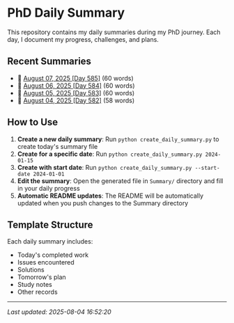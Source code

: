 # PhD Daily Summary

This repository contains my daily summaries during my PhD journey. Each day, I document my progress, challenges, and plans.

## Recent Summaries

- 📝 [August 07, 2025 [Day 585]](Summary/2025-08-07.md) (60 words)
- 📝 [August 06, 2025 [Day 584]](Summary/2025-08-06.md) (60 words)
- 📝 [August 05, 2025 [Day 583]](Summary/2025-08-05.md) (60 words)
- 📝 [August 04, 2025 [Day 582]](Summary/2025-08-04.md) (58 words)

## How to Use

1. **Create a new daily summary**: Run `python create_daily_summary.py` to create today's summary file
2. **Create for a specific date**: Run `python create_daily_summary.py 2024-01-15`
3. **Create with start date**: Run `python create_daily_summary.py --start-date 2024-01-01`
4. **Edit the summary**: Open the generated file in `Summary/` directory and fill in your daily progress
5. **Automatic README updates**: The README will be automatically updated when you push changes to the Summary directory

## Template Structure

Each daily summary includes:
- Today's completed work
- Issues encountered
- Solutions
- Tomorrow's plan
- Study notes
- Other records

---
*Last updated: 2025-08-04 16:52:20*
